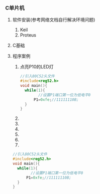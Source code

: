 ### C单片机

1. 软件安装(参考网络文档自行解决环境问题)
   1. Keil
   2. Proteus

2. C基础

3. 程序案例

   1. 点亮P10的LED灯

      ```c
      //引入80C52头文件
      #include<reg52.h>
      void main(){
      	while(1){
              //设置P1端口第一位为低电平0
      		P1=0xfe;//11111110B;
      	}
      }
      ```

   2. 

   3. 

   4. 

   5. 

   6. 

   7. 

      ```c
      //引入80C52头文件
      #include<reg52.h>
      void main(){
      	while(1){
              //设置P1端口第一位为低电平0
      		P1=0xfe;//11111110B;
      	}
      }
      ```